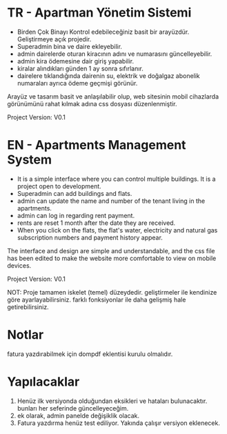 # TR - Apartman Yönetim Sistemi  

- Birden Çok Binayı Kontrol edebileceğiniz basit bir arayüzdür. Geliştirmeye açık projedir.
- Superadmin bina ve daire ekleyebilir.
- admin dairelerde oturan kiracının adını ve numarasını güncelleyebilir.
- admin kira ödemesine dair giriş yapabilir.
- kiralar alındıkları günden 1 ay sonra sıfırlanır.
- dairelere tıklandığında dairenin su, elektrik ve doğalgaz abonelik numaraları ayrıca ödeme geçmişi görünür.

Arayüz ve tasarım basit ve anlaşılabilir olup, web sitesinin mobil cihazlarda görünümünü rahat kılmak adına css dosyası düzenlenmiştir.


Project Version: V0.1

# EN - Apartments Management System

- It is a simple interface where you can control multiple buildings. It is a project open to development.
- Superadmin can add buildings and flats.
- admin can update the name and number of the tenant living in the apartments.
- admin can log in regarding rent payment.
- rents are reset 1 month after the date they are received.
- When you click on the flats, the flat's water, electricity and natural gas subscription numbers and payment history appear.

The interface and design are simple and understandable, and the css file has been edited to make the website more comfortable to view on mobile devices.

Project Version: V0.1


NOT: Proje tamamen iskelet (temel) düzeydedir. geliştirmeler ile kendinize göre ayarlayabilirsiniz. farklı fonksiyonlar ile daha gelişmiş hale getirebilirsiniz.

 # Notlar

 fatura yazdırabilmek için dompdf eklentisi kurulu olmalıdır.
 

# Yapılacaklar

1.  Henüz ilk versiyonda olduğundan eksikleri ve hataları bulunacaktır. bunları her seferinde güncelleyeceğim.
2.  ek olarak, admin panelde değişiklik olacak.
3.  Fatura yazdırma henüz test ediliyor. Yakında çalışır versiyon eklenecek.
